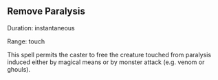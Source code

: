 ## Remove Paralysis       

Duration: instantaneous

Range: touch

This spell permits the caster to free the creature touched from paralysis induced either by magical means or by monster attack (e.g. venom or ghouls).